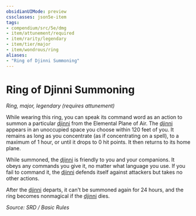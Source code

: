 ```yaml
---
obsidianUIMode: preview
cssclasses: json5e-item
tags:
- compendium/src/5e/dmg
- item/attunement/required
- item/rarity/legendary
- item/tier/major
- item/wondrous/ring
aliases: 
- "Ring of Djinni Summoning"
---
```

# Ring of Djinni Summoning
*Ring, major, legendary (requires attunement)*  


While wearing this ring, you can speak its command word as an action to summon a particular [djinni](djinni.md) from the Elemental Plane of Air. The [djinni](djinni.md) appears in an unoccupied space you choose within 120 feet of you. It remains as long as you concentrate (as if concentrating on a spell), to a maximum of 1 hour, or until it drops to 0 hit points. It then returns to its home plane.

While summoned, the [djinni](djinni.md) is friendly to you and your companions. It obeys any commands you give it, no matter what language you use. If you fail to command it, the [djinni](djinni.md) defends itself against attackers but takes no other actions.

After the [djinni](djinni.md) departs, it can't be summoned again for 24 hours, and the ring becomes nonmagical if the [djinni](djinni.md) dies.

*Source: SRD / Basic Rules*